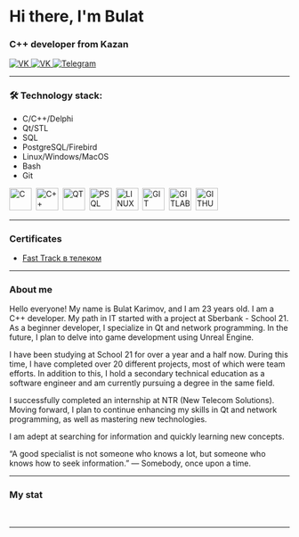 # Hi there, I'm Bulat
### C++ developer from Kazan

<div id="socials" align="left">
    <a href="https://vk.com/burshlatt">
        <img src="https://img.shields.io/badge/VK.com-blue?style=for-the-badge&logo=vk&logoColor=white" alt="VK"/>
    </a>
    <a href="mailto:bulat.karimov.19@gmail.com">
        <img src="https://img.shields.io/badge/GMAIL-red?style=for-the-badge&logo=gmail&logoColor=white" alt="VK"/>
    </a>
    <a href="https://t.me/Burshlatt">
        <img src="https://img.shields.io/badge/Telegram-blue?style=for-the-badge&logo=telegram&logoColor=white" alt="Telegram"/>
    </a>
</div>

---

### 🛠 Technology stack:
* C/C++/Delphi
* Qt/STL
* SQL
* PostgreSQL/Firebird
* Linux/Windows/MacOS
* Bash
* Git

<div id="tools" align="left">
    <img src="https://cdn.jsdelivr.net/gh/devicons/devicon/icons/c/c-original.svg" title="C" width="40" height="40"/>&nbsp;
    <img src="https://cdn.jsdelivr.net/gh/devicons/devicon/icons/cplusplus/cplusplus-original.svg" title="C++" width="40" height="40"/>&nbsp;
    <img src="https://cdn.jsdelivr.net/gh/devicons/devicon/icons/qt/qt-original.svg" title="QT" width="40" height="40"/>&nbsp;
    <img src="https://cdn.jsdelivr.net/gh/devicons/devicon/icons/postgresql/postgresql-original.svg" title="PSQL" width="40" height="40"/>&nbsp;
    <img src="https://cdn.jsdelivr.net/gh/devicons/devicon/icons/linux/linux-original.svg" title="LINUX" width="40" height="40"/>&nbsp;
    <img src="https://cdn.jsdelivr.net/gh/devicons/devicon/icons/git/git-original.svg" title="GIT" width="40" height="40"/>&nbsp;
    <img src="https://cdn.jsdelivr.net/gh/devicons/devicon/icons/gitlab/gitlab-original.svg" title="GITLAB" width="40" height="40"/>&nbsp;
    <img src="https://cdn.jsdelivr.net/gh/devicons/devicon/icons/github/github-original.svg" title="GITHUB" width="40" height="40"/>&nbsp;
</div>

---

### Certificates
- [Fast Track в телеком](https://drive.google.com/file/d/1LM8iPn0rTlra8R0wOJ8EciaUbaRhNqm1/view?usp=sharing)

---

### About me

Hello everyone! My name is Bulat Karimov, and I am 23 years old. I am a C++ developer. My path in IT started with a project at Sberbank - School 21. As a beginner developer, I specialize in Qt and network programming. In the future, I plan to delve into game development using Unreal Engine.

I have been studying at School 21 for over a year and a half now. During this time, I have completed over 20 different projects, most of which were team efforts. In addition to this, I hold a secondary technical education as a software engineer and am currently pursuing a degree in the same field.

I successfully completed an internship at NTR (New Telecom Solutions). Moving forward, I plan to continue enhancing my skills in Qt and network programming, as well as mastering new technologies.

I am adept at searching for information and quickly learning new concepts.

“A good specialist is not someone who knows a lot, but someone who knows how to seek information.” — Somebody, once upon a time.

---

### My stat

<div id="stat" align="left">
    <img src="http://github-profile-summary-cards.vercel.app/api/cards/profile-details?username=burshlatt&theme=2077" alt=""/>
    <img src="http://github-profile-summary-cards.vercel.app/api/cards/most-commit-language?username=burshlatt&theme=2077" alt=""/>
    <img src="http://github-profile-summary-cards.vercel.app/api/cards/stats?username=burshlatt&theme=2077" alt=""/>
</div>

---
